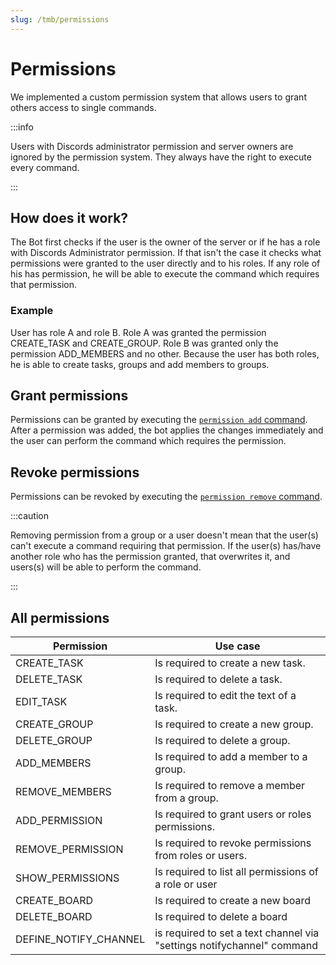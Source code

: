 ```yaml
---
slug: /tmb/permissions
---
```


# Permissions

We implemented a custom permission system that allows users to grant others access to single commands.

:::info

Users with Discords administrator permission and server owners are ignored by the permission system. They always have
the right to execute every command.

:::

## How does it work?

The Bot first checks if the user is the owner of the server or if he has a role with Discords Administrator permission.
If that isn't the case it checks what permissions were granted to the user directly and to his roles. If any role of his
has permission, he will be able to execute the command which requires that permission.

### Example

User has role A and role B. Role A was granted the permission CREATE_TASK and CREATE_GROUP. Role B was granted only the
permission ADD_MEMBERS and no other. Because the user has both roles, he is able to create tasks, groups and add members
to groups.

## Grant permissions

Permissions can be granted by executing the [`permission add` command](all-commands.md#permission-commands). After a
permission was added, the bot applies the changes immediately and the user can perform the command which requires the
permission.

## Revoke permissions

Permissions can be revoked by executing the [`permission remove` command](all-commands.md#permission-commands).

:::caution

Removing permission from a group or a user doesn't mean that the user(s) can't execute a command requiring that
permission. If the user(s) has/have another role who has the permission granted, that overwrites it, and users(s) will
be able to perform the command.

:::

## All permissions

| Permission            | Use case                                                               |
|-----------------------|------------------------------------------------------------------------|
| CREATE_TASK           | Is required to create a new task.                                      |
| DELETE_TASK           | Is required to delete a task.                                          |
| EDIT_TASK             | Is required to edit the text of a task.                                |
| CREATE_GROUP          | Is required to create a new group.                                     |
| DELETE_GROUP          | Is required to delete a group.                                         |
| ADD_MEMBERS           | Is required to add a member to a group.                                |
| REMOVE_MEMBERS        | Is required to remove a member from a group.                           |
| ADD_PERMISSION        | Is required to grant users or roles permissions.                       |
| REMOVE_PERMISSION     | Is required to revoke permissions from roles or users.                 |
| SHOW_PERMISSIONS      | Is required to list all permissions of a role or user                  |
| CREATE_BOARD          | Is required to create a new board                                      |
| DELETE_BOARD          | Is required to delete a board                                          |
| DEFINE_NOTIFY_CHANNEL | is required to set a text channel via "settings notifychannel" command |